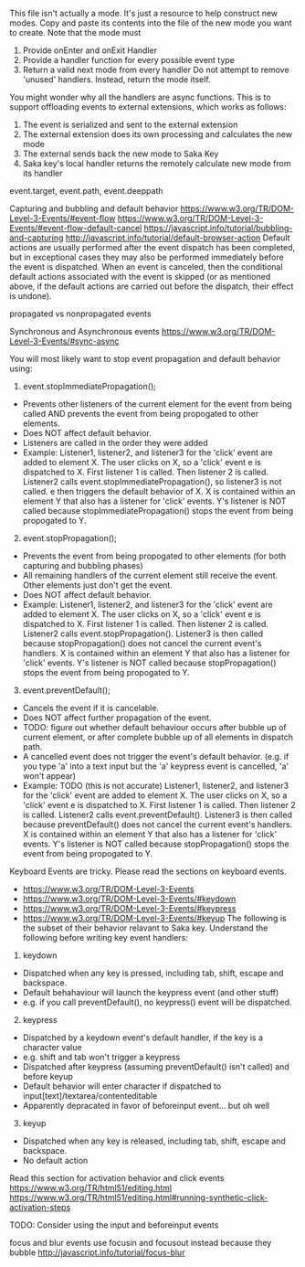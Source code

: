
This file isn't actually a mode. It's just a resource to help construct new modes.
Copy and paste its contents into the file of the new mode you want to create.
Note that the mode must
1. Provide onEnter and onExit Handler
2. Provide a handler function for every possible event type
3. Return a valid next mode from every handler
Do not attempt to remove 'unused' handlers. Instead, return the mode itself.




You might wonder why all the handlers are async functions. This is to support
offloading events to external extensions, which works as follows:
1. The event is serialized and sent to the external extension
2. The external extension does its own processing and calculates the new mode
3. The external sends back the new mode to Saka Key
4. Saka key's local handler returns the remotely calculate new mode from its handler




event.target, event.path, event.deeppath



Capturing and bubbling and default behavior
https://www.w3.org/TR/DOM-Level-3-Events/#event-flow
https://www.w3.org/TR/DOM-Level-3-Events/#event-flow-default-cancel
https://javascript.info/tutorial/bubbling-and-capturing
http://javascript.info/tutorial/default-browser-action
Default actions are usually performed after the event dispatch has been completed, but in exceptional cases they may also be performed immediately before the event is dispatched.
When an event is canceled, then the conditional default actions associated with the event is skipped (or as mentioned above, if the default actions are carried out before the dispatch, their effect is undone).



propagated vs nonpropagated events


Synchronous and Asynchronous events
https://www.w3.org/TR/DOM-Level-3-Events/#sync-async


You will most likely want to stop event propagation and default behavior using:
1. event.stopImmediatePropagation();
  * Prevents other listeners of the current element for the event from being called AND
    prevents the event from being propogated to other elements.
  * Does NOT affect default behavior.
  * Listeners are called in the order they were added
  * Example: Listener1, listener2, and listener3 for the 'click' event are added to element X.
    The user clicks on X, so a 'click' event e is dispatched to X. First listener 1 is called.
    Then listener 2 is called. Listener2 calls event.stopImmediatePropagation(), so listener3
    is not called. e then triggers the default behavior of X. X is contained within an element Y that also has a listener for 'click' events.
    Y's listener is NOT called because stopImmediatePropagation() stops the event from being
    propogated to Y.
2. event.stopPropagation();
  * Prevents the event from being propogated to other elements (for both capturing and bubbling phases)
  * All remaining handlers of the current element still receive the event. Other elements just don't
    get the event.
  * Does NOT affect default behavior.
  * Example: Listener1, listener2, and listener3 for the 'click' event are added to element X.
    The user clicks on X, so a 'click' event e is dispatched to X. First listener 1 is called.
    Then listener 2 is called. Listener2 calls event.stopPropagation(). Listener3 is then called
    because stopPropagation() does not cancel the current event's handlers. X is contained within
    an element Y that also has a listener for 'click' events. Y's listener is NOT called because
    stopPropagation() stops the event from being propogated to Y.
3. event.preventDefault();
  * Cancels the event if it is cancelable.
  * Does NOT affect further propagation of the event.
  * TODO: figure out whether default behaviour occurs after bubble up of current element, or after
          complete bubble up of all elements in dispatch path.
  * A cancelled event does not trigger the event's default behavior.
    (e.g. if you type 'a' into a text input but the 'a' keypress event is cancelled, 'a' won't appear)
  * Example: TODO (this is not accurate)
    Listener1, listener2, and listener3 for the 'click' event are added to element X.
    The user clicks on X, so a 'click' event e is dispatched to X. First listener 1 is called.
    Then listener 2 is called. Listener2 calls event.preventDefault(). Listener3 is then called
    because preventDefault() does not cancel the current event's handlers. X is contained within
    an element Y that also has a listener for 'click' events. Y's listener is NOT called because
    stopPropagation() stops the event from being propogated to Y.


Keyboard Events are tricky.
Please read the sections on keyboard events.
* https://www.w3.org/TR/DOM-Level-3-Events
* https://www.w3.org/TR/DOM-Level-3-Events/#keydown
* https://www.w3.org/TR/DOM-Level-3-Events/#keypress
* https://www.w3.org/TR/DOM-Level-3-Events/#keyup
The following is the subset of their behavior relavant to Saka key.
Understand the following before writing key event handlers:
1. keydown
  * Dispatched when any key is pressed, including tab, shift, escape and backspace.
  * Default behahaviour will launch the keypress event (and other stuff)
  * e.g. if you call preventDefault(), no keypress() event will be dispatched.
2. keypress
  * Dispatched by a keydown event's default handler, if the key is a character value
  * e.g. shift and tab won't trigger a keypress
  * Dispatched after keypress (assuming preventDefault() isn't called) and before keyup
  * Default behavior will enter character if dispatched to input[text]/textarea/contenteditable
  * Apparently depracated in favor of beforeinput event... but oh well
3. keyup
  * Dispatched when any key is released, including tab, shift, escape and backspace.
  * No default action



Read this section for activation behavior and click events
https://www.w3.org/TR/html51/editing.html
https://www.w3.org/TR/html51/editing.html#running-synthetic-click-activation-steps



TODO: Consider using the input and beforeinput events



focus and blur events
use focusin and focusout instead because they bubble
http://javascript.info/tutorial/focus-blur

